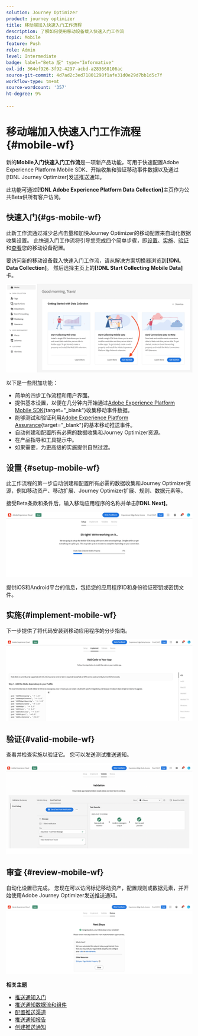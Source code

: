 ```yaml
---
solution: Journey Optimizer
product: journey optimizer
title: 移动端加入快速入门工作流程
description: 了解如何使用移动设备载入快速入门工作流
topic: Mobile
feature: Push
role: Admin
level: Intermediate
badge: label="Beta 版" type="Informative"
exl-id: 364ef926-3f92-4297-acbd-a283668106ac
source-git-commit: 4d7ad2c3ed71801298f1afe31d0e29d7bb1d5c7f
workflow-type: tm+mt
source-wordcount: '357'
ht-degree: 9%

---
```


# 移动端加入快速入门工作流程 {#mobile-wf}

新的&#x200B;**Mobile入门快速入门工作流**&#x200B;是一项新产品功能，可用于快速配置Adobe Experience Platform Mobile SDK、开始收集和验证移动事件数据以及通过[!DNL Journey Optimizer]发送推送通知。

此功能可通过&#x200B;**[!DNL Adobe Experience Platform Data Collection]**&#x200B;主页作为公共Beta供所有客户访问。

## 快速入门{#gs-mobile-wf}

此新工作流通过减少总点击量和加快Journey Optimizer的移动配置来自动化数据收集设置。 此快速入门工作流将引导您完成四个简单步骤，即[设置](##setup-mobile-wf)、[实施](#implement-mobile-wf)、[验证](#valid-mobile-wf)和[查看](#review-mobile-wf)您的移动设备配置。

要访问新的移动设备载入快速入门工作流，请从解决方案切换器浏览到&#x200B;**[!DNL Data Collection]**。 然后选择主页上的&#x200B;**[!DNL Start Collecting Mobile Data]**&#x200B;卡。

![](assets/mobile-wf-home.png)

以下是一些附加功能：

* 简单的四步工作流程和用户界面。
* 提供基本设置，以便在几分钟内开始通过[Adobe Experience Platform Mobile SDK](https://developer.adobe.com/client-sdks/documentation/){target="_blank"}收集移动事件数据。
* 能够测试和验证利用[Adobe Experience Platform Assurance](https://experienceleague.adobe.com/docs/experience-platform/assurance/home.html?lang=zh-Hans){target="_blank"}的基本移动推送事件。
* 自动创建和配置所有必需的数据收集和Journey Optimizer资源。
* 在产品指导和工具提示中。
* 如果需要，为更高级的实施提供自然过渡。

## 设置 {#setup-mobile-wf}

此工作流程的第一步自动创建和配置所有必需的数据收集和Journey Optimizer资源，例如移动资产、移动扩展、Journey Optimizer扩展、规则、数据元素等。

接受Beta条款和条件后，输入移动应用程序的名称并单击&#x200B;**[!DNL Next]**。

![](assets/mobile-wf-setup.png)

提供iOS和Android平台的信息，包括您的应用程序ID和身份验证密钥或密钥文件。

## 实施{#implement-mobile-wf}

下一步提供了将代码安装到移动应用程序的分步指南。

![](assets/mobile-wf-add-code.png)


## 验证{#valid-mobile-wf}

查看并检查实施以验证它。 您可以发送测试推送通知。

![](assets/mobile-wf-valid.png)


## 审查 {#review-mobile-wf}

自动化设置已完成。 您现在可以访问标记移动资产，配置规则或数据元素，并开始使用Adobe Journey Optimizer发送推送通知。

![](assets/mobile-wf-done.png)


**相关主题**

* [推送通知入门](../../rp_landing_pages/push-landing-page.md)
* [推送通知数据流和组件](push-gs.md)
* [配置推送渠道](push-configuration.md)
* [推送通知报告](../reports/journey-global-report-cja-push.md#push-global)
* [创建推送通知](create-push.md)

